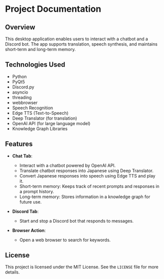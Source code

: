 # Project Documentation

## Overview
This desktop application enables users to interact with a chatbot and a Discord bot. The app supports translation, speech synthesis, and maintains short-term and long-term memory.

## Technologies Used
- Python
- PyQt5
- Discord.py
- asyncio
- threading
- webbrowser
- Speech Recognition
- Edge TTS (Text-to-Speech)
- Deep Translator (for translation)
- OpenAI API (for large language model)
- Knowledge Graph Libraries

## Features
- **Chat Tab**: 
  - Interact with a chatbot powered by OpenAI API.
  - Translate chatbot responses into Japanese using Deep Translator.
  - Convert Japanese responses into speech using Edge TTS and play it.
  - Short-term memory: Keeps track of recent prompts and responses in a prompt history.
  - Long-term memory: Stores information in a knowledge graph for future use.

- **Discord Tab**: 
  - Start and stop a Discord bot that responds to messages.

- **Browser Action**: 
  - Open a web browser to search for keywords.

## License
This project is licensed under the MIT License. See the `LICENSE` file for more details.
